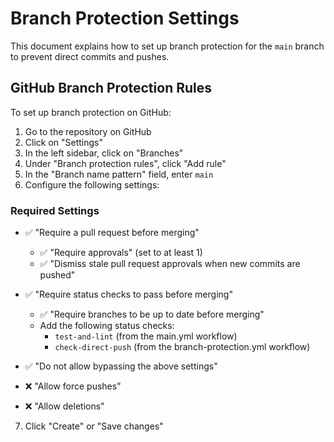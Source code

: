 # Branch Protection Settings

This document explains how to set up branch protection for the `main` branch to prevent direct commits and pushes.

## GitHub Branch Protection Rules

To set up branch protection on GitHub:

1. Go to the repository on GitHub
2. Click on "Settings"
3. In the left sidebar, click on "Branches"
4. Under "Branch protection rules", click "Add rule"
5. In the "Branch name pattern" field, enter `main`
6. Configure the following settings:

### Required Settings

- ✅ "Require a pull request before merging"

  - ✅ "Require approvals" (set to at least 1)
  - ✅ "Dismiss stale pull request approvals when new commits are pushed"

- ✅ "Require status checks to pass before merging"

  - ✅ "Require branches to be up to date before merging"
  - Add the following status checks:
    - `test-and-lint` (from the main.yml workflow)
    - `check-direct-push` (from the branch-protection.yml workflow)

- ✅ "Do not allow bypassing the above settings"

- ❌ "Allow force pushes"
- ❌ "Allow deletions"

7. Click "Create" or "Save changes"
